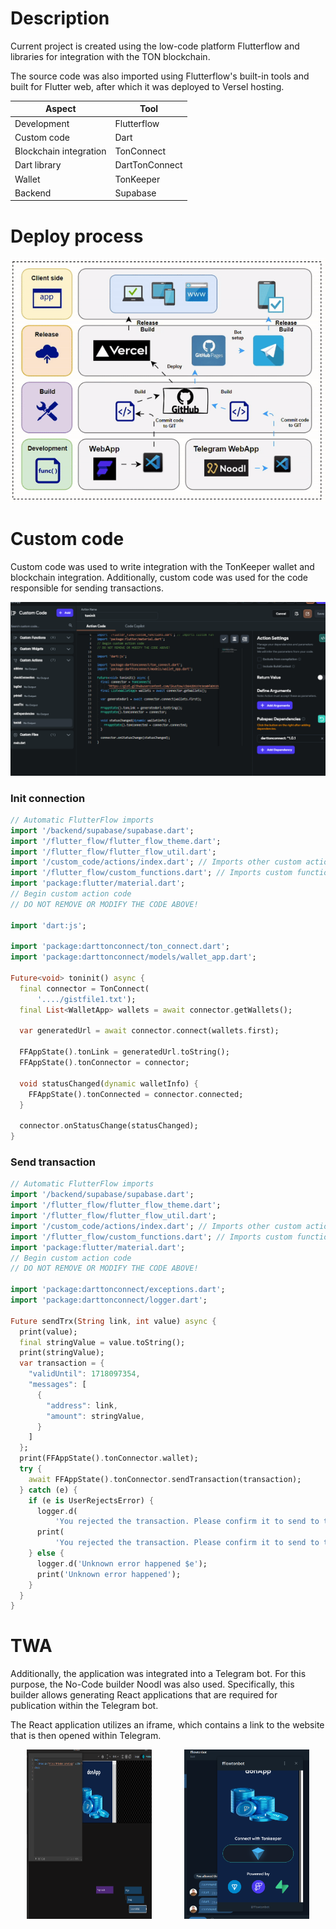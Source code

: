 # Description

Current project is created using the low-code platform Flutterflow and libraries for integration with the TON blockchain.


The source code was also imported using Flutterflow's built-in tools and built for Flutter web, after which it was deployed to Versel hosting.

| Aspect                 | Tool           |
|------------------------|----------------|
| Development            | Flutterflow    |
| Custom code            | Dart           |
| Blockchain integration | TonConnect     |
| Dart library           | DartTonConnect |
| Wallet                 | TonKeeper      |
| Backend                | Supabase       |

# Deploy process
![Deploy process](images/dep.gif)

# Custom code
Custom code was used to write integration with the TonKeeper wallet and blockchain integration. Additionally, custom code was used for the code responsible for sending transactions.

![img_1.png](images/img_1.png)
### Init connection
```dart
// Automatic FlutterFlow imports
import '/backend/supabase/supabase.dart';
import '/flutter_flow/flutter_flow_theme.dart';
import '/flutter_flow/flutter_flow_util.dart';
import '/custom_code/actions/index.dart'; // Imports other custom actions
import '/flutter_flow/custom_functions.dart'; // Imports custom functions
import 'package:flutter/material.dart';
// Begin custom action code
// DO NOT REMOVE OR MODIFY THE CODE ABOVE!

import 'dart:js';

import 'package:darttonconnect/ton_connect.dart';
import 'package:darttonconnect/models/wallet_app.dart';

Future<void> toninit() async {
  final connector = TonConnect(
      '..../gistfile1.txt');
  final List<WalletApp> wallets = await connector.getWallets();

  var generatedUrl = await connector.connect(wallets.first);

  FFAppState().tonLink = generatedUrl.toString();
  FFAppState().tonConnector = connector;

  void statusChanged(dynamic walletInfo) {
    FFAppState().tonConnected = connector.connected;
  }

  connector.onStatusChange(statusChanged);
}
```
### Send transaction
```dart
// Automatic FlutterFlow imports
import '/backend/supabase/supabase.dart';
import '/flutter_flow/flutter_flow_theme.dart';
import '/flutter_flow/flutter_flow_util.dart';
import '/custom_code/actions/index.dart'; // Imports other custom actions
import '/flutter_flow/custom_functions.dart'; // Imports custom functions
import 'package:flutter/material.dart';
// Begin custom action code
// DO NOT REMOVE OR MODIFY THE CODE ABOVE!

import 'package:darttonconnect/exceptions.dart';
import 'package:darttonconnect/logger.dart';

Future sendTrx(String link, int value) async {
  print(value);
  final stringValue = value.toString();
  print(stringValue);
  var transaction = {
    "validUntil": 1718097354,
    "messages": [
      {
        "address": link,
        "amount": stringValue,
      }
    ]
  };
  print(FFAppState().tonConnector.wallet);
  try {
    await FFAppState().tonConnector.sendTransaction(transaction);
  } catch (e) {
    if (e is UserRejectsError) {
      logger.d(
          'You rejected the transaction. Please confirm it to send to the blockchain');
      print(
          'You rejected the transaction. Please confirm it to send to the blockchain');
    } else {
      logger.d('Unknown error happened $e');
      print('Unknown error happened');
    }
  }
}
```
# TWA

Additionally, the application was integrated into a Telegram bot. For this purpose, the No-Code builder Noodl was also used. Specifically, this builder allows generating React applications that are required for publication within the Telegram bot.

The React application utilizes an iframe, which contains a link to the website that is then opened within Telegram.

<div style="display: flex; justify-content: space-around;">
    <img src="images/img.png" alt="Описание 1" style="width: 200px; height: 300;">
    <img src="images/img_2.png" alt="Описание 2" style="width: 200px; height: 300;">
</div>
